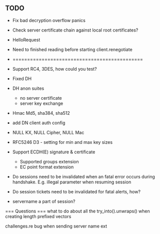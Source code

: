 ## TODO

- Fix bad decryption overflow panics

- Check server certificate chain against local root certificates?

- HelloRequest
- Need to finished reading before starting client.renegotiate

- =============================================


- Support RC4, 3DES, how could you test?

- Fixed DH

- DH anon suites
    - no server certificate
    - server key exchange

- Hmac Md5, sha384, sha512

- add DN client auth config

- NULL KX, NULL Cipher, NULL Mac


- RFC5246 D3 - setting for min and max key sizes

- Support ECDH(E) signature & certificate
    - Supported groups extension
    - EC point format extension

- Do sessions need to be invalidated when an fatal error occurs during handshake. E.g. illegal parameter when resuming session
- Do session tickets need to be invalidated for fatal alerts, how?
- servername a part of session?


=== Questions ===
what to do about all the try_into().unwraps() when creating length prefixed vectors

challenges.re bug when sending server name ext
